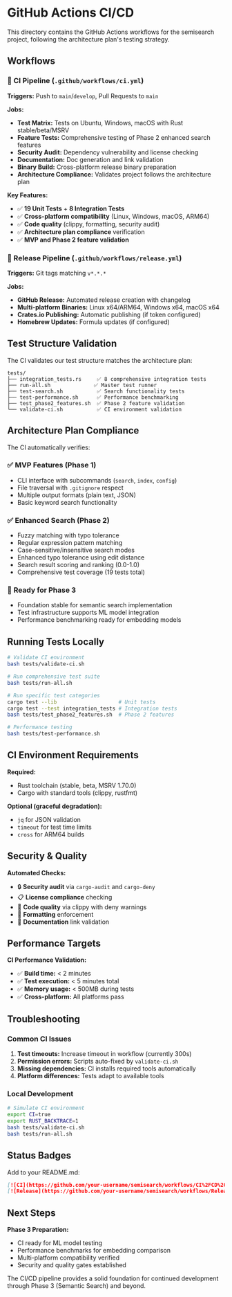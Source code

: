# GitHub Actions CI/CD

This directory contains the GitHub Actions workflows for the semisearch project, following the architecture plan's testing strategy.

## Workflows

### 🔄 CI Pipeline (`.github/workflows/ci.yml`)

**Triggers:** Push to `main`/`develop`, Pull Requests to `main`

**Jobs:**
- **Test Matrix:** Tests on Ubuntu, Windows, macOS with Rust stable/beta/MSRV
- **Feature Tests:** Comprehensive testing of Phase 2 enhanced search features
- **Security Audit:** Dependency vulnerability and license checking
- **Documentation:** Doc generation and link validation
- **Binary Build:** Cross-platform release binary preparation
- **Architecture Compliance:** Validates project follows the architecture plan

**Key Features:**
- ✅ **19 Unit Tests** + **8 Integration Tests**
- ✅ **Cross-platform compatibility** (Linux, Windows, macOS, ARM64)
- ✅ **Code quality** (clippy, formatting, security audit)
- ✅ **Architecture plan compliance** verification
- ✅ **MVP and Phase 2 feature validation**

### 🚀 Release Pipeline (`.github/workflows/release.yml`)

**Triggers:** Git tags matching `v*.*.*`

**Jobs:**
- **GitHub Release:** Automated release creation with changelog
- **Multi-platform Binaries:** Linux x64/ARM64, Windows x64, macOS x64
- **Crates.io Publishing:** Automatic publishing (if token configured)
- **Homebrew Updates:** Formula updates (if configured)

## Test Structure Validation

The CI validates our test structure matches the architecture plan:

```
tests/
├── integration_tests.rs     ✅ 8 comprehensive integration tests
├── run-all.sh              ✅ Master test runner
├── test-search.sh           ✅ Search functionality tests
├── test-performance.sh      ✅ Performance benchmarking
├── test_phase2_features.sh  ✅ Phase 2 feature validation
└── validate-ci.sh           ✅ CI environment validation
```

## Architecture Plan Compliance

The CI automatically verifies:

### ✅ **MVP Features (Phase 1)**
- CLI interface with subcommands (`search`, `index`, `config`)
- File traversal with `.gitignore` respect
- Multiple output formats (plain text, JSON)
- Basic keyword search functionality

### ✅ **Enhanced Search (Phase 2)**
- Fuzzy matching with typo tolerance
- Regular expression pattern matching
- Case-sensitive/insensitive search modes
- Enhanced typo tolerance using edit distance
- Search result scoring and ranking (0.0-1.0)
- Comprehensive test coverage (19 tests total)

### 🔄 **Ready for Phase 3**
- Foundation stable for semantic search implementation
- Test infrastructure supports ML model integration
- Performance benchmarking ready for embedding models

## Running Tests Locally

```bash
# Validate CI environment
bash tests/validate-ci.sh

# Run comprehensive test suite
bash tests/run-all.sh

# Run specific test categories
cargo test --lib                    # Unit tests
cargo test --test integration_tests # Integration tests
bash tests/test_phase2_features.sh  # Phase 2 features

# Performance testing
bash tests/test-performance.sh
```

## CI Environment Requirements

**Required:**
- Rust toolchain (stable, beta, MSRV 1.70.0)
- Cargo with standard tools (clippy, rustfmt)

**Optional (graceful degradation):**
- `jq` for JSON validation
- `timeout` for test time limits
- `cross` for ARM64 builds

## Security & Quality

**Automated Checks:**
- 🔒 **Security audit** via `cargo-audit` and `cargo-deny`
- 📋 **License compliance** checking
- 🧹 **Code quality** via clippy with deny warnings
- 📝 **Formatting** enforcement
- 🔗 **Documentation** link validation

## Performance Targets

**CI Performance Validation:**
- ✅ **Build time:** < 2 minutes
- ✅ **Test execution:** < 5 minutes total
- ✅ **Memory usage:** < 500MB during tests
- ✅ **Cross-platform:** All platforms pass

## Troubleshooting

### Common CI Issues

1. **Test timeouts:** Increase timeout in workflow (currently 300s)
2. **Permission errors:** Scripts auto-fixed by `validate-ci.sh`
3. **Missing dependencies:** CI installs required tools automatically
4. **Platform differences:** Tests adapt to available tools

### Local Development

```bash
# Simulate CI environment
export CI=true
export RUST_BACKTRACE=1
bash tests/validate-ci.sh
bash tests/run-all.sh
```

## Status Badges

Add to your README.md:

```markdown
[![CI](https://github.com/your-username/semisearch/workflows/CI%2FCD%20Pipeline/badge.svg)](https://github.com/your-username/semisearch/actions)
[![Release](https://github.com/your-username/semisearch/workflows/Release/badge.svg)](https://github.com/your-username/semisearch/releases)
```

## Next Steps

**Phase 3 Preparation:**
- CI ready for ML model testing
- Performance benchmarks for embedding comparison
- Multi-platform compatibility verified
- Security and quality gates established

The CI/CD pipeline provides a solid foundation for continued development through Phase 3 (Semantic Search) and beyond.
